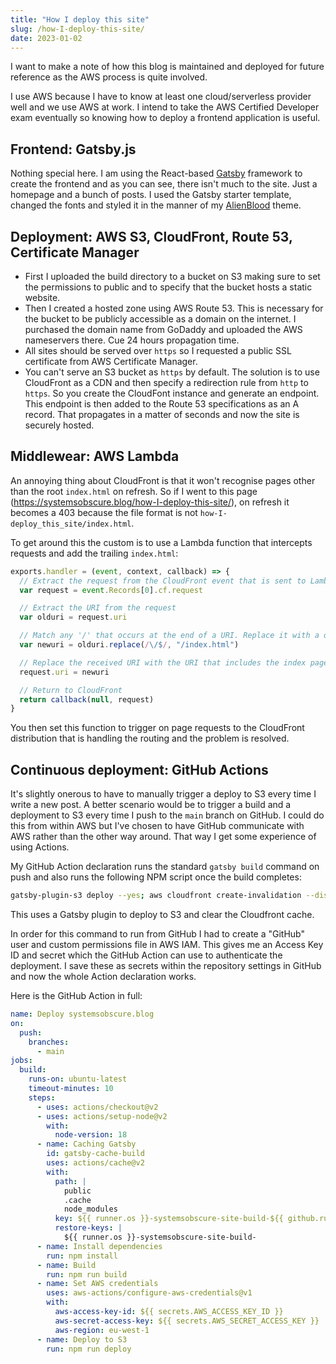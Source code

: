 ```yaml
---
title: "How I deploy this site"
slug: /how-I-deploy-this-site/
date: 2023-01-02
---
```


I want to make a note of how this blog is maintained and deployed for future reference as the AWS process is quite involved.

I use AWS because I have to know at least one cloud/serverless provider well and we use AWS at work. I intend to take the AWS Certified Developer exam eventually so knowing how to deploy a frontend application is useful.

## Frontend: Gatsby.js

Nothing special here. I am using the React-based [Gatsby]() framework to create the frontend and as you can see, there isn't much to the site. Just a homepage and a bunch of posts. I used the Gatsby starter template, changed the fonts and styled it in the manner of my [AlienBlood]() theme.

## Deployment: AWS S3, CloudFront, Route 53, Certificate Manager

- First I uploaded the build directory to a bucket on S3 making sure to set the permissions to public and to specify that the bucket hosts a static website.
- Then I created a hosted zone using AWS Route 53. This is necessary for the bucket to be publicly accessible as a domain on the internet. I purchased the domain name from GoDaddy and uploaded the AWS nameservers there. Cue 24 hours propagation time.
- All sites should be served over `https` so I requested a public SSL certificate from AWS Certificate Manager.
- You can't serve an S3 bucket as `https` by default. The solution is to use CloudFront as a CDN and then specify a redirection rule from `http` to `https`. So you create the CloudFont instance and generate an endpoint. This endpoint is then added to the Route 53 specifications as an A record. That propagates in a matter of seconds and now the site is securely hosted.

## Middlewear: AWS Lambda

An annoying thing about CloudFront is that it won't recognise pages other than the root `index.html` on refresh. So if I went to this page (https://systemsobscure.blog/how-I-deploy-this-site/), on refresh it becomes a 403 because the file format is not `how-I-deploy_this_site/index.html`.

To get around this the custom is to use a Lambda function that intercepts requests and add the trailing `index.html`:

```js
exports.handler = (event, context, callback) => {
  // Extract the request from the CloudFront event that is sent to Lambda@Edge
  var request = event.Records[0].cf.request

  // Extract the URI from the request
  var olduri = request.uri

  // Match any '/' that occurs at the end of a URI. Replace it with a default index
  var newuri = olduri.replace(/\/$/, "/index.html")

  // Replace the received URI with the URI that includes the index page
  request.uri = newuri

  // Return to CloudFront
  return callback(null, request)
}
```

You then set this function to trigger on page requests to the CloudFront distribution that is handling the routing and the problem is resolved.

## Continuous deployment: GitHub Actions

It's slightly onerous to have to manually trigger a deploy to S3 every time I write a new post. A better scenario would be to trigger a build and a deployment to S3 every time I push to the `main` branch on GitHub. I could do this from within AWS but I've chosen to have GitHub communicate with AWS rather than the other way around. That way I get some experience of using Actions.

My GitHub Action declaration runs the standard `gatsby build` command on push and also runs the following NPM script once the build completes:

```bash
gatsby-plugin-s3 deploy --yes; aws cloudfront create-invalidation --distribution-id <REDACTED> --paths '/*';",
```

This uses a Gatsby plugin to deploy to S3 and clear the Cloudfront cache.

In order for this command to run from GitHub I had to create a "GitHub" user and custom permissions file in AWS IAM. This gives me an Access Key ID and secret which the GitHub Action can use to authenticate the deployment. I save these as secrets within the repository settings in GitHub and now the whole Action declaration works.

Here is the GitHub Action in full:

```yaml
name: Deploy systemsobscure.blog
on:
  push:
    branches:
      - main
jobs:
  build:
    runs-on: ubuntu-latest
    timeout-minutes: 10
    steps:
      - uses: actions/checkout@v2
      - uses: actions/setup-node@v2
        with:
          node-version: 18
      - name: Caching Gatsby
        id: gatsby-cache-build
        uses: actions/cache@v2
        with:
          path: |
            public
            .cache
            node_modules
          key: ${{ runner.os }}-systemsobscure-site-build-${{ github.run_id }}
          restore-keys: |
            ${{ runner.os }}-systemsobscure-site-build-
      - name: Install dependencies
        run: npm install
      - name: Build
        run: npm run build
      - name: Set AWS credentials
        uses: aws-actions/configure-aws-credentials@v1
        with:
          aws-access-key-id: ${{ secrets.AWS_ACCESS_KEY_ID }}
          aws-secret-access-key: ${{ secrets.AWS_SECRET_ACCESS_KEY }}
          aws-region: eu-west-1
      - name: Deploy to S3
        run: npm run deploy
```
